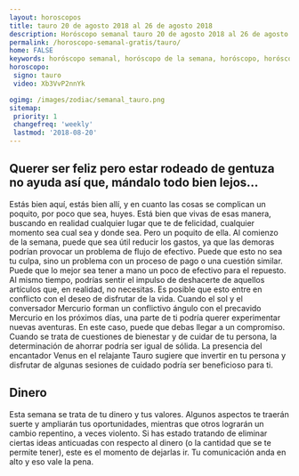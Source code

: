 ```yaml
---
layout: horoscopos
title: tauro 20 de agosto 2018 al 26 de agosto 2018 
description: Horóscopo semanal tauro 20 de agosto 2018 al 26 de agosto 2018. Querer ser feliz pero estar rodeado de gentuza no ayuda así que, mándalo todo bien lejos…
permalink: /horoscopo-semanal-gratis/tauro/
home: FALSE
keywords: horóscopo semanal, horóscopo de la semana, horóscopo, horóscopo gratis,horóscopos, horóscopo esperanza gracia, horoscopos tauro la semana, horóscopos gratis, Tarot, Astrologia, Zodíaco, tauro, horoscopo gratis, semanal
horoscopo:
 signo: tauro
 video: Xb3VvP2nnYk

ogimg: /images/zodiac/semanal_tauro.png
sitemap:
 priority: 1
 changefreq: 'weekly'
 lastmod: '2018-08-20'
---
```




## Querer ser feliz pero estar rodeado de gentuza no ayuda así que, mándalo todo bien lejos…

Estás bien aquí, estás bien allí, y en cuanto las cosas se complican un poquito, por poco que sea, huyes. Está bien que vivas de esas manera, buscando en realidad cualquier lugar que te de felicidad, cualquier momento sea cual sea y donde sea. Pero 
 un poquito de ella.
Al comienzo de la semana, puede que sea útil reducir los gastos, ya que las demoras podrían provocar un problema de flujo de efectivo. Puede que esto no sea tu culpa, sino un problema con un proceso de pago o una cuestión similar. Puede que lo mejor sea tener a mano un poco de efectivo para el repuesto. Al mismo tiempo, podrías sentir el impulso de deshacerte de aquellos artículos que, en realidad, no necesitas. Es posible que esto entre en conflicto con el deseo de disfrutar de la vida. 
Cuando el sol y el conversador Mercurio forman un conflictivo ángulo con el precavido Mercurio en los próximos días, una parte de ti podría querer experimentar nuevas aventuras. En este caso, puede que debas llegar a un compromiso. Cuando se trata de cuestiones de bienestar y de cuidar de tu persona, la determinación de ahorrar podría ser igual de sólida. La presencia del encantador Venus en el relajante Tauro sugiere que invertir en tu persona y disfrutar de algunas sesiones de cuidado podría ser beneficioso para ti.   

## Dinero

Esta semana se trata de tu dinero y tus valores. Algunos aspectos te traerán suerte y ampliarán tus oportunidades, mientras que otros lograrán un cambio repentino, a veces violento. Si has estado tratando de eliminar ciertas ideas anticuadas con respecto al dinero (o la cantidad que se te permite tener), este es el momento de dejarlas ir. Tu comunicación anda en alto y eso vale la pena.